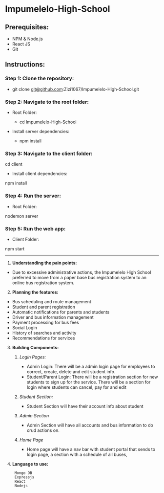 # Impumelelo-High-School

## Prerequisites:

- NPM & Node.js
- React JS
- Git

## Instructions:

### Step 1: Clone the repository:
   
- git clone git@github.com:Zizi1067/Impumelelo-High-School.git

### Step 2: Navigate to the root folder:

- Root Folder:

  - cd Impumelelo-High-School

- Install server dependencies:

  - npm install

### Step 3: Navigate to the client folder:

cd client

- Install client dependencies:

npm install

### Step 4: Run the server:

- Root Folder:

nodemon server

### Step 5: Run the web app:

- Client Folder:

npm start

---

1. **Understanding the pain points:**

- Due to excessive administrative actions, the Impumelelo High School preferred to move from a paper base bus registration system to an online bus registration system.

2. **Planning the features:**

- Bus scheduling and route management
- Student and parent registration
- Automatic notifications for parents and students
- Driver and bus information management
- Payment processing for bus fees
- Social Login
- History of searches and activity
- Recommendations for services 

3. **Building Components:**

	1. _Login Pages:_

		- Admin Login: There will be a admin login page for employees to correct, create, delete and edit student info.
		- Student/Parent Login: There will be a registration section for new students to sign up for the service. There will be a section for login where students can cancel, pay for and edit

	2. _Student Section:_

		- Student Section will have their account info about student 

	3. _Admin Section_
	
		- Admin Section will have all accounts and bus information to do crud actions on.
	
	4. _Home Page_
		-  Home page will have a nav bar with student portal that sends to login page, a section with a schedule of all buses,

4. **Language to use:**
	
		Mongo DB
		Expressjs
		React
		Nodejs
